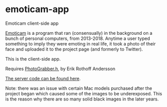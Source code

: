 # emoticam-app
Emoticam client-side app

[Emoticam](//www.emoticam.net) is a program that ran (consensually) in the background on a bunch of personal computers, from 2013-2018.
Anytime a user typed something to imply they were emoting in real life, it took a photo of their face and uploaded it to the project page (and formerly to Twitter).

This is the client-side app.

Requires [PhotoGrabber.h](https://gist.github.com/erkie/1038480), by Erik Rothoff Andersson

[The server code can be found here](https://github.com/dansakamoto/emoticam-server).

Note: there was an issue with certain Mac models purchased after the project began which caused some of the images to be underexposed. This is the reason why there are so many solid black images in the later years.
